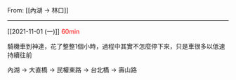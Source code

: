 From: [[內湖 → 林口]]

---

[[2021-11-01 (一)]] <span style="color: red">60min</span>

騎機車到神達，花了整整1個小時，過程中其實不怎麼停下來，只是車很多以低速持續往前

內湖
→ 大直橋
→ 民權東路
→ 台北橋
→ 壽山路

